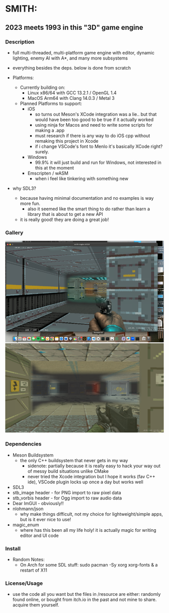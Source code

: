 # SMITH: 
## 2023 meets 1993 in this "3D" game engine

### Description
- full multi-threaded, multi-platform game engine with editor, dynamic lighting, enemy AI with A*, and many more subsystems

-  everything besides the deps. below is done from scratch

- Platforms:
    - Currently building on: 
        - Linux x86/64 with GCC 13.2.1 / OpenGL 1.4
        - MacOS Arm64 with Clang 14.0.3 / Metal 3 
    - Planned Platforms to support:
        - iOS 
            - so turns out Meson's XCode integration was a lie.. but that would have been too good to be true if it actually worked 
            - using ninja for Macos and need to write some scripts for making a .app
            - must research if there is any way to do iOS cpp without remaking this project in Xcode 
            - if i change VSCode's font to Menlo it's basically XCode right? surely.
        - Windows
            - 99.9% it will just build and run for Windows, not interested in this at the moment
        - Emscripten / wASM
            - when i feel like tinkering with something new

- why SDL3?
    - because having minimal documentation and no examples is way more fun. 
        - also it seemed like the smart thing to do rather than learn a library that is about to get a new API
    - it is really good! they are doing a great job! 

### Gallery
![Picture of the first time it built on macOS](https://raw.githubusercontent.com/dylanlanigansmith/smith/main/docs/macos.png "The first time it ran on macOS")
![Bad Example of the lighting](https://raw.githubusercontent.com/dylanlanigansmith/smith/main/docs/newnewlighting.png "A boring example of the lighting, which will likely look completely different in a week")

### Dependencies
- Meson Buildsystem
    - the only C++ buildsystem that never gets in my way 
        - sidenote: partially because it is really easy to hack your way out of messy build situations unlike CMake
        - never tried the Xcode integration but I hope it works (fav C++ ide), VSCode plugin locks up once a day but works well 
- SDL3
- stb_image header - for PNG import to raw pixel data
- stb_vorbis header - for Ogg import to raw audio data
- Dear ImGUI - obviously!! 
- nlohmann/json 
    - why make things difficult, not my choice for lightweight/simple apps, but is it ever nice to use!
- magic_enum 
    - where has this been all my life holy! it is actually magic for writing editor and UI code



### Install
- Random Notes:
    - On Arch for some SDL stuff: sudo pacman -Sy xorg xorg-fonts  & a restart of X11 


### License/Usage
- use the code all you want but the files in /resource are either: randomly found online, or bought from itch.io in the past and not mine to share. acquire them yourself. 

